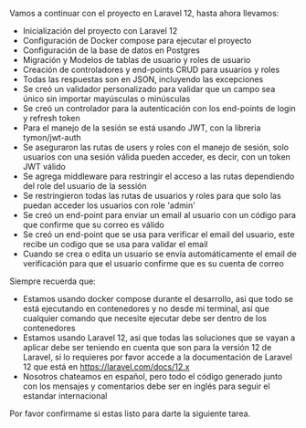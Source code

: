 Vamos a continuar con el proyecto en Laravel 12, hasta ahora llevamos:

- Inicialización del proyecto con Laravel 12
- Configuración de Docker compose para ejecutar el proyecto
- Configuración de la base de datos en Postgres
- Migración y Modelos de tablas de usuario y roles de usuario
- Creación de controladores y end-points CRUD para usuarios y roles
- Todas las respuestas son en JSON, incluyendo las excepciones
- Se creó un validador personalizado para validar que un campo sea único sin importar mayúsculas o minúsculas
- Se creó un controlador para la autenticación con los end-points de login y refresh token
- Para el manejo de la sesión se está usando JWT, con la libreria tymon/jwt-auth
- Se aseguraron las rutas de users y roles con el manejo de sesión, solo usuarios con una sesión válida pueden acceder, es decir, con un token JWT válido
- Se agrega middleware para restringir el acceso a las rutas dependiendo del role del usuario de la sessión
- Se restringieron todas las rutas de usuarios y roles para que solo las puedan acceder los usuarios con role 'admin'
- Se creó un end-point para enviar un email al usuario con un código para que confirme que su correo es válido
- Se creó un end-point que se usa para verificar el email del usuario, este recibe un codigo que se usa para validar el email
- Cuando se crea o edita un usuario se envía automáticamente el email de verificación para que el usuario confirme que es su cuenta de correo

Siempre recuerda que:
- Estamos usando docker compose durante el desarrollo, asi que todo se está ejecutando en contenedores y no desde mi terminal, asi que cualquier comando que necesite ejecutar debe ser dentro de los contenedores
- Estamos usando Laravel 12, asi que todas las soluciones que se vayan a aplicar debe ser teniendo en cuenta que son para la versión 12 de Laravel, si lo requieres por favor accede a la documentación de Laravel 12 que está en https://laravel.com/docs/12.x
- Nosotros chateamos en español, pero todo el código generado junto con los mensajes y comentarios debe ser en inglés para seguir el estandar internacional

Por favor confirmame si estas listo para darte la siguiente tarea.
